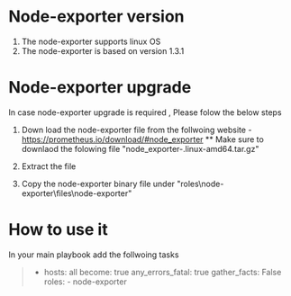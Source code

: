 # Node-exporter version

  1. The node-exporter supports linux OS
  2. The node-exporter is based on version 1.3.1

# Node-exporter upgrade
In case node-exporter upgrade is required , Please folow the below steps 

  1. Down load the node-exporter file from the follwoing website - https://prometheus.io/download/#node_exporter
   ** Make sure to downlaod the folowing file "node_exporter-<version>.linux-amd64.tar.gz"
  
  2. Extract the file
  3. Copy the node-exporter binary file under "roles\node-exporter\files\node-exporter"

  # How to use it 
  
  In your main playbook add the follwoing tasks 
  
> - hosts: all
    become: true
    any_errors_fatal: true
    gather_facts: False
    roles:
      - node-exporter

